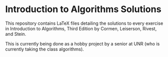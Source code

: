 # Introduction to Algorithms Solutions

This repository contains LaTeX files detailing the solutions to every exercise in Introduction to Algorithms, Third Edition by Cormen, Leiserson, Rivest, and Stein.

This is currently being done as a hobby project by a senior at UNR (who is currently taking the class algorithms).
